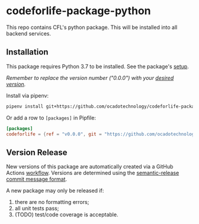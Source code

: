 # codeforlife-package-python

This repo contains CFL's python package. This will be installed into all backend services.

## Installation

This package requires Python 3.7 to be installed. See the package's [setup](setup.py).

*Remember to replace the version number ("0.0.0") with your [desired version](https://github.com/ocadotechnology/codeforlife-package-python/releases).*

Install via pipenv:

```bash
pipenv install git+https://github.com/ocadotechnology/codeforlife-package-python.git@v0.0.0#egg=codeforlife
```

Or add a row to `[packages]` in Pipfile:

```toml
[packages]
codeforlife = {ref = "v0.0.0", git = "https://github.com/ocadotechnology/codeforlife-package-python.git"}
```

## Version Release

New versions of this package are automatically created via a GitHub Actions [workflow](.github/workflows/python-package.yml). Versions are determined using the [semantic-release commit message format](https://semantic-release.gitbook.io/semantic-release/#commit-message-format).

A new package may only be released if:

1. there are no formatting errors;
1. all unit tests pass;
1. (TODO) test/code coverage is acceptable.
